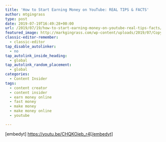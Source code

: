 ```yaml
---
title: 'How to Start Earning Money on YouTube: REAL TIPS & FACTS'
author: mtgingrass
type: post
date: 2019-07-19T16:49:28+00:00
url: /2019/07/19/how-to-start-earning-money-on-youtube-real-tips-facts/
featured_image: http://markgingrass.com/wp-content/uploads/2019/07/Copy-of-Copy-of-Copy-of-Hough-Transform.png
classic-editor-remember:
  - classic-editor
tap_disable_autolinker:
  - no
tap_autolink_inside_heading:
  - global
tap_autolink_random_placement:
  - global
categories:
  - Content Insider
tags:
  - content creator
  - content insider
  - earn money online
  - fast money
  - make money
  - make money online
  - youtube

---
```

[embedyt] https://youtu.be/CHQKOieb_r4[/embedyt]